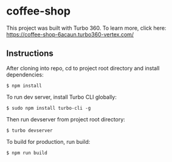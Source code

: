 # coffee-shop

This project was built with Turbo 360. To learn more, click here: https://coffee-shop-6acaun.turbo360-vertex.com/

## Instructions
After cloning into repo, cd to project root directory and install dependencies:

```
$ npm install
```

To run dev server, install Turbo CLI globally:

```
$ sudo npm install turbo-cli -g
```

Then run devserver from project root directory:

```
$ turbo devserver
```

To build for production, run build:

```
$ npm run build
```
